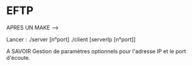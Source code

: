 # EFTP
APRES UN MAKE --> 

Lancer :
	./server [n°port]
	./client [serverIp [n°port]]

A SAVOIR
Gestion de paramètres optionnels pour l'adresse IP et le port d'écoute.

